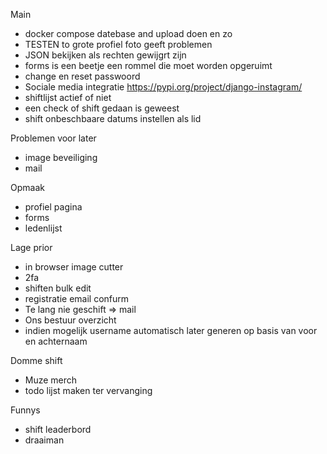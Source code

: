 Main

- docker compose datebase and upload doen en zo
- TESTEN to grote profiel foto geeft problemen
- JSON bekijken als rechten gewijgrt zijn
- forms is een beetje een rommel die moet worden opgeruimt
- change en reset passwoord
- Sociale media integratie https://pypi.org/project/django-instagram/
- shiftlijst actief of niet
- een check of shift gedaan is geweest
- shift onbeschbaare datums instellen als lid

Problemen voor later

- image beveiliging
- mail

Opmaak

- profiel pagina
- forms
- ledenlijst

Lage prior

- in browser image cutter
- 2fa
- shiften bulk edit
- registratie email confurm
- Te lang nie geschift => mail
- Ons bestuur overzicht
- indien mogelijk username automatisch later generen op basis van voor en achternaam

Domme shift

- Muze merch
- todo lijst maken ter vervanging

Funnys

- shift leaderbord
- draaiman
